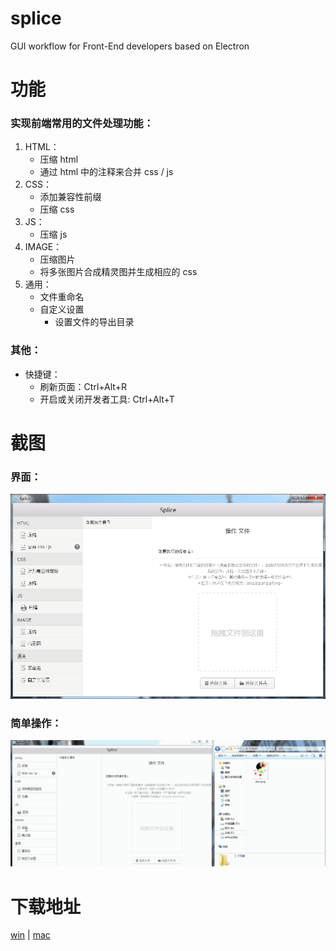 # splice
GUI workflow for Front-End developers based on Electron

# 功能
### 实现前端常用的文件处理功能：
1. HTML：
	- 压缩 html 
	- 通过 html 中的注释来合并 css / js
2. CSS：
	- 添加兼容性前缀
	- 压缩 css
3. JS：
	- 压缩 js
4. IMAGE：
	- 压缩图片
	- 将多张图片合成精灵图并生成相应的 css
5. 通用：
	- 文件重命名
	- 自定义设置
		- 设置文件的导出目录

### 其他：
- 快捷键：
	- 刷新页面：Ctrl+Alt+R
	- 开启或关闭开发者工具: Ctrl+Alt+T

# 截图
### 界面：
![GUI](./images/GUI.png)

### 简单操作：
![压缩并重命名图片](./images/splice-demo1.gif)

# 下载地址
[win](https://github.com/SuperAL/splice/releases/download/1.0.0/Splice-win32-x64.zip) | [mac](https://github.com/SuperAL/splice/releases/download/1.0.0/Splice-darwin-x64.zip)

